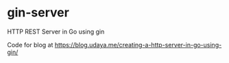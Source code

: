 # gin-server
HTTP REST Server in Go using gin

Code for blog at https://blog.udaya.me/creating-a-http-server-in-go-using-gin/
